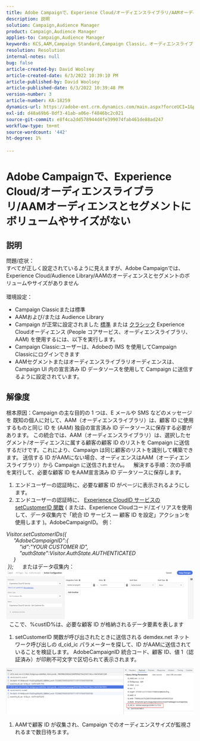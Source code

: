 ```yaml
---
title: Adobe Campaignで、Experience Cloud/オーディエンスライブラリ/AAMオーディエンスとセグメントにボリュームやサイズがない
description: 説明
solution: Campaign,Audience Manager
product: Campaign,Audience Manager
applies-to: Campaign,Audience Manager
keywords: KCS,AAM,Campaign Standard,Campaign Classic，オーディエンスライブラリ，People コアサービス，Experience Cloudオーディエンス
resolution: Resolution
internal-notes: null
bug: false
article-created-by: David Woolsey
article-created-date: 6/3/2022 10:39:10 PM
article-published-by: David Woolsey
article-published-date: 6/3/2022 10:39:48 PM
version-number: 3
article-number: KA-18259
dynamics-url: https://adobe-ent.crm.dynamics.com/main.aspx?forceUCI=1&pagetype=entityrecord&etn=knowledgearticle&id=6e0f65f7-8de3-ec11-bb3d-000d3a33d117
exl-id: d48a69b6-8df3-41ab-a06e-f4846bc2c021
source-git-commit: e8f4ca2dd578944d4fe399074fab461de88ad247
workflow-type: tm+mt
source-wordcount: '442'
ht-degree: 1%

---
```


# Adobe Campaignで、Experience Cloud/オーディエンスライブラリ/AAMオーディエンスとセグメントにボリュームやサイズがない

## 説明

問題/症状：
<br>すべてが正しく設定されているように見えますが、Adobe Campaignでは、Experience Cloud/Audience Library/AAMのオーディエンスとセグメントのボリュームやサイズがありません
<br> 
<br>環境設定：<br>
- Campaign Classicまたは標準
- AAMおよび/または Audience Library
- Campaign が正常に設定されました [標準](https://experienceleague.adobe.com/docs/campaign-standard/using/integrating-with-adobe-cloud/working-with-campaign-and-audience-manager-or-people-core-service/provisioning-and-configuring-integration-with-audience-manager-or-people-core-service.html?lang=en) または [クラシック](https://experienceleague.adobe.com/docs/campaign-classic/using/integrating-with-adobe-experience-cloud/audience-sharing/configuring-shared-audiences-integration-in-adobe-campaign.html?lang=en) Experience Cloudオーディエンス (People コアサービス、オーディエンスライブラリ、AAM) を使用するには、以下を実行します。
- Campaign Classic:ユーザーは、Adobeの IMS を使用してCampaign Classicにログインできます
- AAMセグメントまたはオーディエンスライブラリオーディエンスは、Campaign UI 内の宣言済み ID データソースを使用して Campaign に送信するように設定されています。



## 解像度


根本原因：Campaign の主な目的の 1 つは、E メールや SMS などのメッセージを 既知の個人に対して、AAM（オーディエンスライブラリ）は、顧客 ID に使用するものと同じ ID を (AAM) 独自の宣言済み ID データソースに保存する必要があります。 この統合では、AAM（オーディエンスライブラリ）は、選択したセグメント/オーディエンスに属する顧客の顧客 ID のリストを Campaign に送信するだけです。これにより、Campaign は同じ顧客のリストを識別して構築できます。 送信する ID がAAMにない場合、オーディエンスはAAM（オーディエンスライブラリ）から Campaign に送信されません。 
 
解決する手順：次の手順を実行して、必要な顧客 ID をAAM宣言済み ID データソースに保存します。

1. エンドユーザーの認証時に、必要な顧客 ID がページに表示されるようにします。
2. エンドユーザーの認証時に、 [Experience CloudID サービスの setCustomerID 関数](https://experienceleague.adobe.com/docs/id-service/using/id-service-api/methods/setcustomerids.html?lang=en) ( または、Experience Cloudコード/エイリアスを使用して、データ収集内で「統合 ID サービス — 顧客 ID を設定」アクションを使用します )。AdobeCampaignID。 例：


*Visitor.setCustomerIDs({ 
<br>     &quot;AdobeCampaignID&quot;:{ 
<br>         &quot;id&quot;:&quot;YOUR CUSTOMER ID&quot;, 
<br>         &quot;authState&quot;:Visitor.AuthState.AUTHENTICATED 
<br>     } 
<br> });*
 
   またはデータ収集内：
![](assets/4e9305cf-76a5-ec11-983f-0022480b028f.png)
 
ここで、%custID%は、必要な顧客 ID が格納されるデータ要素を表します

1. setCustomerID 関数が呼び出されたときに送信される demdex.net ネットワーク呼び出しの d_cid_ic パラメーターを探して、ID がAAMに送信されていることを検証します。 AdobeCampaignID 統合コード、顧客 ID、値 1（認証済み）が印刷不可文字で区切られて表示されます。


![](assets/4f9305cf-76a5-ec11-983f-0022480b028f.png)

1. AAMで顧客 ID が収集され、Campaign でのオーディエンスサイズが監視されるまで数日待ちます。

